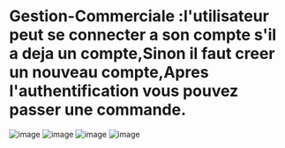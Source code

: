 # Gestion-Commerciale :l'utilisateur peut se connecter a son compte s'il a deja un compte,Sinon il faut creer un nouveau compte,Apres l'authentification vous pouvez passer une commande.

![image](https://user-images.githubusercontent.com/83402308/212568443-28d1014a-179f-46bf-8aab-76091180f77d.png)
![image](https://user-images.githubusercontent.com/83402308/212568379-a9335650-ee06-4e92-9e45-43bb09f06a25.png)
![image](https://user-images.githubusercontent.com/83402308/212568424-75960837-3f51-4281-93ad-d5d38fbecf61.png)
![image](https://user-images.githubusercontent.com/83402308/212568356-dfc585a1-8cf6-4abf-89a4-992f789dbcb5.png)
